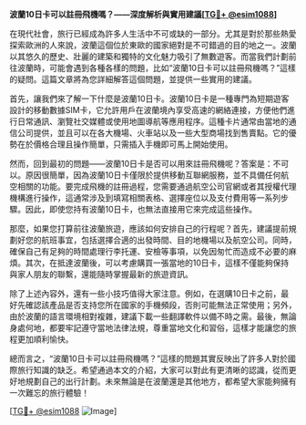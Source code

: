 **波蘭10日卡可以註冊飛機嗎？——深度解析與實用建議[[TG💪+ @esim1088](https://t.me/s/esim1088)]**

在現代社會，旅行已經成為許多人生活中不可或缺的一部分。尤其是對於那些熱愛探索歐洲的人來說，波蘭這個位於東歐的國家絕對是不可錯過的目的地之一。波蘭以其悠久的歷史、壯麗的建築和獨特的文化魅力吸引了無數遊客。而當我們計劃前往波蘭時，可能會遇到各種各樣的問題，比如“波蘭10日卡可以註冊飛機嗎？”這樣的疑問。這篇文章將為您詳細解答這個問題，並提供一些實用的建議。

首先，讓我們來了解一下什麼是波蘭10日卡。波蘭10日卡是一種專門為短期遊客設計的移動數據SIM卡，它允許用戶在波蘭境內享受高速的網絡連接，方便他們進行日常通訊、瀏覽社交媒體或使用地圖導航等應用程序。這種卡片通常由當地的通信公司提供，並且可以在各大機場、火車站以及一些大型商場找到售賣點。它的優勢在於價格合理且操作簡單，只需插入手機即可馬上開始使用。

然而，回到最初的問題——波蘭10日卡是否可以用來註冊飛機呢？答案是：不可以。原因很簡單，因為波蘭10日卡僅限於提供移動互聯網服務，並不具備任何航空相關的功能。要完成飛機的註冊過程，您需要通過航空公司官網或者其授權代理機構進行操作，這通常涉及到填寫相關表格、選擇座位以及支付費用等一系列步驟。因此，即使您持有波蘭10日卡，也無法直接用它來完成這些操作。

那麼，如果您打算前往波蘭旅遊，應該如何安排自己的行程呢？首先，建議提前規劃好您的航班事宜，包括選擇合適的出發時間、目的地機場以及航空公司。同時，確保自己有足夠的時間處理行李托運、安檢等事項，以免因匆忙而造成不必要的麻煩。其次，在抵達波蘭後，可以考慮購買一張當地的10日卡，這樣不僅能夠保持與家人朋友的聯繫，還能隨時掌握最新的旅遊資訊。

除了上述內容外，還有一些小技巧值得大家注意。例如，在選購10日卡之前，最好先確認該產品是否支持您所在國家的手機頻段，否則可能無法正常使用；另外，由於波蘭的語言環境相對複雜，建議下載一些翻譯軟件以備不時之需。最後，無論身處何地，都要牢記遵守當地法律法規，尊重當地文化和習俗，這樣才能讓您的旅程更加順利愉快。

總而言之，“波蘭10日卡可以註冊飛機嗎？”這樣的問題其實反映出了許多人對於國際旅行知識的缺乏。希望通過本文的介紹，大家可以對此有更清晰的認識，從而更好地規劃自己的出行計劃。未來無論是在波蘭還是其他地方，都希望大家能夠擁有一次難忘的旅行體驗！

[[TG💪+ @esim1088](https://t.me/s/esim1088) ![Image](https://i.postimg.cc/4NQfJmqS/Snipaste-2025-05-13-00-14-12.png)]